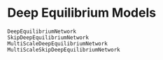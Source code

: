 # Deep Equilibrium Models

```@docs
DeepEquilibriumNetwork
SkipDeepEquilibriumNetwork
MultiScaleDeepEquilibriumNetwork
MultiScaleSkipDeepEquilibriumNetwork
```